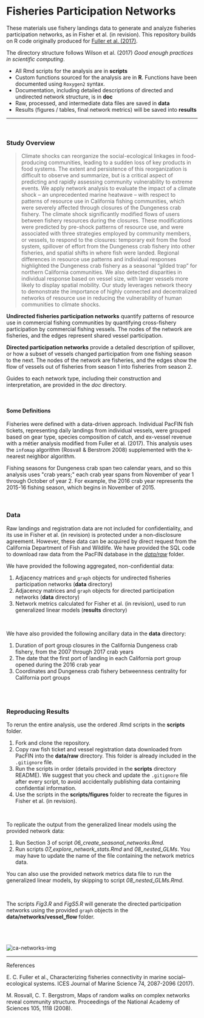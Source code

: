 # Fisheries Participation Networks

These materials use fishery landings data to generate and analyze fisheries participation networks, as in Fisher et al. (in revision). This repository builds on R code originally produced for [Fuller et al. (2017)](https://doi.org/10.1093/icesjms/fsx128).


The directory structure follows Wilson et al. (2017) *Good enough practices in scientific computing*. 

- All Rmd scripts for the analysis are in **scripts**
- Custom functions sourced for the analysis are in **R**. Functions have been documented using `Roxygen2` syntax. 
- Documentation, including detailed descriptions of directed and undirected network structure, is in **doc**
- Raw, processed, and intermediate data files are saved in **data**
- Results (figures / tables, final network metrics) will be saved into  **results**

---

<br>

### Study Overview

> Climate shocks can reorganize the social-ecological linkages in food-producing communities, leading to a sudden loss of key products in food systems. The extent and persistence of this reorganization is difficult to observe and summarize, but is a critical aspect of predicting and rapidly assessing community vulnerability to extreme events. We apply network analysis to evaluate the impact of a climate shock – an unprecedented marine heatwave – with respect to patterns of resource use in California fishing communities, which were severely affected through closures of the Dungeness crab fishery. The climate shock significantly modified flows of users between fishery resources during the closures. These modifications were predicted by pre-shock patterns of resource use, and were associated with three strategies employed by community members, or vessels, to respond to the closures: temporary exit from the food system, spillover of effort from the Dungeness crab fishery into other fisheries, and spatial shifts in where fish were landed. Regional differences in resource use patterns and individual responses highlighted the Dungeness crab fishery as a seasonal “gilded trap” for northern California communities. We also detected disparities in individual response based on vessel size, with larger vessels more likely to display spatial mobility. Our study leverages network theory to demonstrate the importance of highly connected and decentralized networks of resource use in reducing the vulnerability of human communities to climate shocks. 


**Undirected fisheries participation networks** quantify patterns of resource use in commercial fishing communities by quantifying cross-fishery participation by commercial fishing vessels. The nodes of the network are fisheries, and the edges represent shared vessel participation. 

**Directed participation networks** provide a detailed description of spillover, or how a subset of vessels changed participation from one fishing season to the next. The nodes of the network are fisheries, and the edges show the flow of vessels out of fisheries from season 1 into fisheries from season 2.

Guides to each network type, including their construction and interpretation, are provided in the *doc* directory.

<br>

#### Some Definitions

Fisheries were defined with a data-driven approach. Individual PacFIN fish tickets, representing daily landings from individual vessels, were grouped based on gear type, species composition of catch, and ex-vessel revenue with a métier analysis modified from Fuller et al. (2017).  This analysis uses the `infomap` algorithm (Rosvall & Berstrom 2008) supplemented with the k-nearest neighbor algorithm.

Fishing seasons for Dungeness crab span two calendar years, and so this analysis uses "crab years;" each crab year spans from November of year 1 through October of year 2. For example, the 2016 crab year represents the 2015-16 fishing season, which begins in November of 2015. 

<br>

### Data

Raw landings and registration data are not included for confidentiality, and its use in Fisher et al. (in revision) is protected under a non-disclosure agreement. However, these data can be acquired by direct request from the California Department of Fish and Wildlife. We have provided the SQL code to download raw data from the PacFIN database in the [*data/raw*](https://github.com/mfisher5/ParticipationNetworks/tree/master/data/raw) folder.

We have provided the following aggregated, non-confidential data:
1. Adjacency matrices and `graph` objects for undirected fisheries participation networks (**data** directory)
2. Adjacency matrices and `graph` objects for directed participation networks (**data** directory)
3. Network metrics calculated for Fisher et al. (in revision), used to run generalized linear models (**results** directory)

<br>

We have also provided the following ancillary data in the **data** directory:

1. Duration of port group closures in the California Dungeness crab fishery, from the 2007 through 2017 crab years
2. The date that the first port of landing in each California port group opened during the 2016 crab year
3. Coordinates and Dungeness crab fishery betweenness centrality for California port groups

<br>
<br>

### Reproducing Results

To rerun the entire analysis, use the ordered .Rmd scripts in the **scripts** folder.

1. Fork and clone the repository.
2. Copy raw fish ticket and vessel registration data downloaded from PacFIN into the **data/raw** directory. This folder is already included in the `.gitignore` file. 
3. Run the scripts in order (details provided in the **scripts** directory README). We suggest that you check and update the `.gitignore` file after every script, to avoid accidentally publishing data containing confidential information.
4. Use the scripts in the **scripts/figures** folder to recreate the figures in Fisher et al. (in revision).

<br>

To replicate the output from the generalized linear models using the provided network data:
1. Run Section 3 of script *06_create_seasonal_networks.Rmd*.
2. Run scripts *07_explore_network_stats.Rmd* and *08_nested_GLMs*. You may have to update the name of the file containing the network metrics data.

You can also use the provided network metrics data file to run the generalized linear models, by skipping to script *08_nested_GLMs.Rmd*.

<br>

The scripts *Fig3.R* and *FigS5.R* will generate the directed participation networks using the provided `graph` objects in the **data/networks/vessel_flow** folder.
<br>
<br>
<br>
<br>


![ca-networks-img](https://github.com/mfisher5/ParticipationNetworks/blob/master/results/figures/fig1/example_network.png?raw=true)

---

References

E. C. Fuller et al., Characterizing fisheries connectivity in marine social–ecological systems. ICES Journal of Marine Science 74, 2087-2096 (2017).

M. Rosvall, C. T. Bergstrom, Maps of random walks on complex networks reveal community structure. Proceedings of the National Academy of Sciences 105, 1118 (2008).

